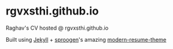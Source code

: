 # rgvxsthi.github.io
Raghav's CV hosted @ rgvxsthi.github.io

Built using [Jekyll](https://jekyllrb.com/) + [sproogen](https://github.com/sproogen)'s amazing [modern-resume-theme](https://github.com/sproogen/modern-resume-theme)
